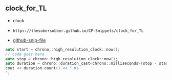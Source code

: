 
## clock_for_TL

- clock
- ```
  https://thesobersobber.github.io/CP-Snippets/clock_for_TL
  ```
- [github-snip-file](https://github.com/theSoberSobber/CP-Snippets/blob/main/snippets.json#L917)

```cpp
auto start = chrono::high_resolution_clock::now();
// code goes here
auto stop = chrono::high_resolution_clock::now();
auto duration = chrono::duration_cast<chrono::milliseconds>(stop - start);
cout << duration.count() << " ms
";

```
